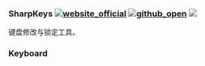 ### SharpKeys [![website_official](https://gitbook07.oss-cn-hangzhou.aliyuncs.com/website_official.svg)](http://www.randyrants.com/category/sharpkeys/) [![github_open](https://gitbook07.oss-cn-hangzhou.aliyuncs.com/github_open.svg)](https://github.com/randyrants/sharpkeys) ![](https://img.shields.io/badge/Version-3.9-ff55bb.svg)

键盘修改与锁定工具。



### Keyboard

